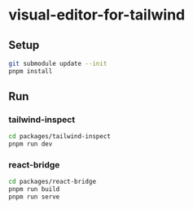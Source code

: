 # visual-editor-for-tailwind

## Setup

```bash
git submodule update --init
pnpm install
```

## Run

### tailwind-inspect

```bash
cd packages/tailwind-inspect
pnpm run dev
```

### react-bridge

```bash
cd packages/react-bridge
pnpm run build
pnpm run serve
```
